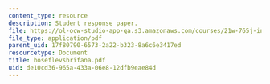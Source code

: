 ```yaml
---
content_type: resource
description: Student response paper.
file: https://ol-ocw-studio-app-qa.s3.amazonaws.com/courses/21w-765j-interactive-and-non-linear-narrative-theory-and-practice-spring-2004/de10cd36965a433a06e812dfb9eae84d_hoseflevsbrifana.pdf
file_type: application/pdf
parent_uid: 17f80790-6573-2a22-b323-8a6c6e3417ed
resourcetype: Document
title: hoseflevsbrifana.pdf
uid: de10cd36-965a-433a-06e8-12dfb9eae84d
---
```

